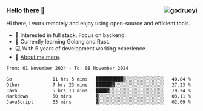 ### Hello there 👋 <img align="right" src="https://github-readme-stats.vercel.app/api?username=godruoyi&show_icons=true" alt="godruoyi" />

Hi there, I work remotely and enjoy using open-source and efficient tools.

- 🔭 Interested in full stack. Focus on backend.
- 🌱 Currently learning Golang and Rust.
- 💻 With 6 years of development working experience.
- 👒 [About me more](https://godruoyi.com/posts/about-godruoyi).



<!--START_SECTION:waka-->

```txt
From: 01 November 2024 - To: 08 November 2024

Go               11 hrs 5 mins   ██████████▒░░░░░░░░░░░░░░   40.84 %
Other            7 hrs 23 mins   ██████▓░░░░░░░░░░░░░░░░░░   27.23 %
Java             5 hrs 13 mins   ████▓░░░░░░░░░░░░░░░░░░░░   19.24 %
Markdown         50 mins         ▓░░░░░░░░░░░░░░░░░░░░░░░░   03.11 %
JavaScript       33 mins         ▓░░░░░░░░░░░░░░░░░░░░░░░░   02.09 %
```

<!--END_SECTION:waka-->
